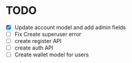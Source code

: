 # TODO
- [X] Update account model and add admin fields
- [ ] Fix Create superuser error
- [ ] create register API
- [ ] create auth API
- [ ] Create wallet model for users
